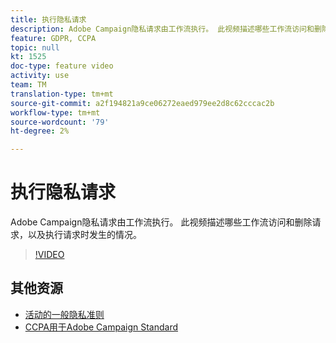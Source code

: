 ```yaml
---
title: 执行隐私请求
description: Adobe Campaign隐私请求由工作流执行。 此视频描述哪些工作流访问和删除请求，以及执行请求时发生的情况。
feature: GDPR, CCPA
topic: null
kt: 1525
doc-type: feature video
activity: use
team: TM
translation-type: tm+mt
source-git-commit: a2f194821a9ce06272eaed979ee2d8c62cccac2b
workflow-type: tm+mt
source-wordcount: '79'
ht-degree: 2%

---
```



# 执行隐私请求

Adobe Campaign隐私请求由工作流执行。 此视频描述哪些工作流访问和删除请求，以及执行请求时发生的情况。

>[!VIDEO](https://video.tv.adobe.com/v/22770?quality=12)

## 其他资源

* [活动的一般隐私准则](https://helpx.adobe.com/campaign/kb/campaign-privacy-overview.html)
* [CCPA用于Adobe Campaign Standard](https://helpx.adobe.com/campaign/kb/acs-privacy.html#ccpa)
